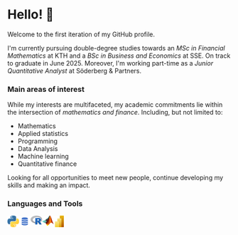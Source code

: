 # Hello! 💫

Welcome to the first iteration of my GitHub profile. 

I'm currently pursuing double-degree studies towards an *MSc in Financial Mathematics* at KTH and a *BSc in Business and Economics* at SSE. On track to graduate in June 2025. Moreover, I'm working part-time as a *Junior Quantitative Analyst* at Söderberg & Partners. 

### Main areas of interest
While my interests are multifaceted, my academic commitments lie within the intersection of *mathematics and finance*. Including, but not limited to: 

* Mathematics
* Applied statistics
* Programming
* Data Analysis
* Machine learning
* Quantitative finance

Looking for all opportunities to meet new people, continue developing my skills and making an impact.


### Languages and Tools
[<img align="left" alt="Python" width="26px" src="https://github.com/KodAgge/KodAgge/blob/main/images/python.png" />]()
[<img align="left" alt="SQL" width="26px" src="https://github.com/KodAgge/KodAgge/blob/main/images/sql2.png" />]()
[<img align="left" alt="R" width="26px" src="https://github.com/KodAgge/KodAgge/blob/main/images/r.png" />]()
[<img align="left" alt="Matlab" width="26px" src="https://github.com/KodAgge/KodAgge/blob/main/images/matlab.png" />]()
[<img align="left" alt="PowerBI" width="26px" src="https://github.com/KodAgge/KodAgge/blob/main/images/powerbi.png" />]()


<!--
This is a comment
-->
